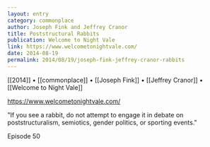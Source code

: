 ```yaml
---
layout: entry
category: commonplace
author: Joseph Fink and Jeffrey Cranor
title: Poststructural Rabbits
publication: Welcome to Night Vale
link: https://www.welcometonightvale.com/
date: 2014-08-19
permalink: 2014/08/19/joseph-fink-jeffrey-cranor-rabbits
---
```


[[2014]] • [[commonplace]] • [[Joseph Fink]] • [[Jeffrey Cranor]] • [[Welcome to Night Vale]]

https://www.welcometonightvale.com/

"If you see a rabbit, do not attempt to engage it in debate on poststructuralism, semiotics, gender politics, or sporting events."

Episode 50